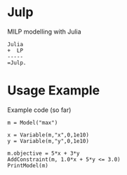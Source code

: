 Julp
====

MILP modelling with Julia


    Julia
    +  LP
    -----
    =Julp.

# Usage Example

Example code (so far)

    m = Model("max")

    x = Variable(m,"x",0,1e10)
    y = Variable(m,"y",0,1e10)

    m.objective = 5*x + 3*y
    AddConstraint(m, 1.0*x + 5*y <= 3.0)
    PrintModel(m)


